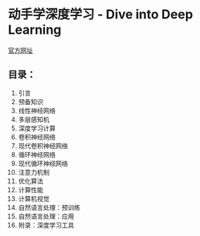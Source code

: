# 动手学深度学习 - Dive into Deep Learning

[官方网址](https://zh.d2l.ai/)

## 目录：
1. 引言
2. 预备知识
3. 线性神经网络
4. 多层感知机
5. 深度学习计算
6. 卷积神经网络
7. 现代卷积神经网络
8. 循环神经网络
9. 现代循环神经网络
10. 注意力机制
11. 优化算法
12. 计算性能
13. 计算机视觉
14. 自然语言处理：预训练
15. 自然语言处理：应用
16. 附录：深度学习工具
